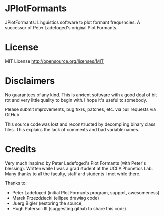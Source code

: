JPlotFormants
=============

JPlotFormants: Linguistics software to plot formant frequencies. A successor of Peter Ladefoged's original Plot Formants.

License
=======

MIT License http://opensource.org/licenses/MIT

Disclaimers
===========

No guarantees of any kind. This is ancient software with a good deal of bit rot and very little quality to begin with. I hope it's useful to somebody.

Please submit improvements, bug fixes, patches, etc. via pull requests via GitHub.

This source code was lost and reconstructed by decompiling binary class files. This explains the lack of comments and bad variable names.

Credits
=======

Very much inspired by Peter Ladefoged's Plot Formants (with Peter's blessing). Written while I was a grad student at the UCLA Phonetics Lab. Many thanks to all the faculty, staff and students I met while there.

Thanks to:

* Peter Ladefoged (initial Plot Formants program, support, awesomeness)
* Marek Przezdziecki (ellipse drawing code)
* Juerg Bigler (restoring the source)
* Hugh Paterson III (suggesting github to share this code)

